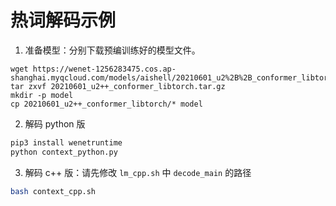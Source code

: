 # 热词解码示例

1. 准备模型：分别下载预编训练好的模型文件。

```
wget https://wenet-1256283475.cos.ap-shanghai.myqcloud.com/models/aishell/20210601_u2%2B%2B_conformer_libtorch.tar.gz
tar zxvf 20210601_u2++_conformer_libtorch.tar.gz
mkdir -p model
cp 20210601_u2++_conformer_libtorch/* model
```

2. 解码 python 版

``` sh
pip3 install wenetruntime
python context_python.py
```


3. 解码 c++ 版：请先修改 `lm_cpp.sh` 中 `decode_main` 的路径

``` sh
bash context_cpp.sh
```
